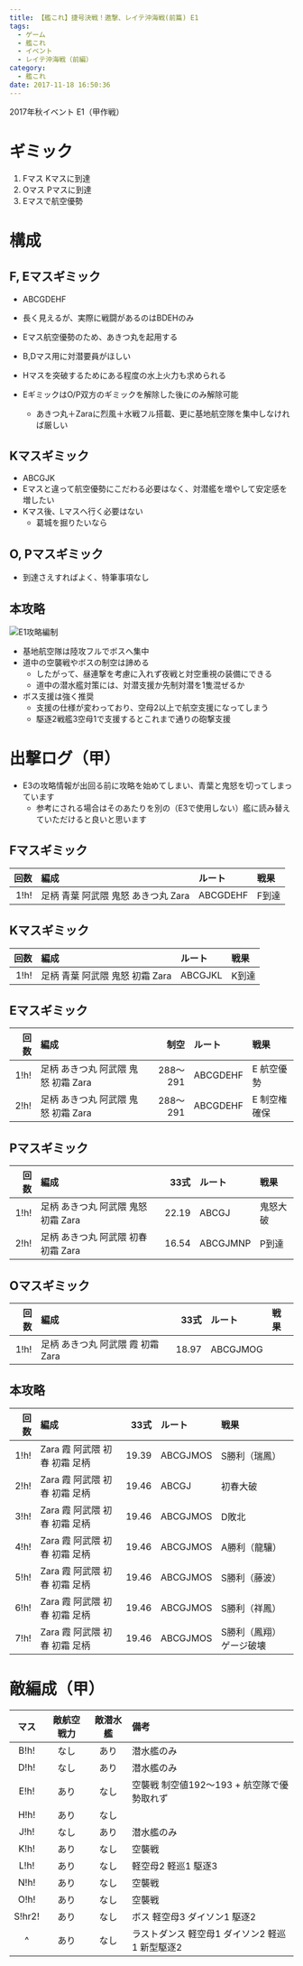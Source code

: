 ```yaml
---
title: 【艦これ】捷号決戦！邀撃、レイテ沖海戦(前篇) E1
tags:
  - ゲーム
  - 艦これ
  - イベント
  - レイテ沖海戦（前編）
category:
  - 艦これ
date: 2017-11-18 16:50:36
---
```



2017年秋イベント E1（甲作戦）

<!-- more -->

# ギミック

1. Fマス Kマスに到達
2. Oマス Pマスに到達
3. Eマスで航空優勢

# 構成

## F, Eマスギミック

* ABCGDEHF
* 長く見えるが、実際に戦闘があるのはBDEHのみ
* Eマス航空優勢のため、あきつ丸を起用する
* B,Dマス用に対潜要員がほしい
* Hマスを突破するためにある程度の水上火力も求められる

* EギミックはO/P双方のギミックを解除した後にのみ解除可能
  * あきつ丸＋Zaraに烈風＋水戦フル搭載、更に基地航空隊を集中しなければ厳しい

## Kマスギミック

* ABCGJK
* Eマスと違って航空優勢にこだわる必要はなく、対潜艦を増やして安定感を増したい
* Kマス後、Lマスへ行く必要はない
  * 葛城を掘りたいなら

## O, Pマスギミック

* 到達さえすればよく、特筆事項なし

## 本攻略

![E1攻略編制](e1-party.png "E1攻略編制")

* 基地航空隊は陸攻フルでボスへ集中
* 道中の空襲戦やボスの制空は諦める
  * したがって、昼連撃を考慮に入れず夜戦と対空重視の装備にできる
  * 道中の潜水艦対策には、対潜支援か先制対潜を1隻混ぜるか
* ボス支援は強く推奨
  * 支援の仕様が変わっており、空母2以上で航空支援になってしまう
  * 駆逐2戦艦3空母1で支援するとこれまで通りの砲撃支援

<!--
![E*攻略編制](e*-party.png "E*攻略編制")
-->

# 出撃ログ（甲）

* E3の攻略情報が出回る前に攻略を始めてしまい、青葉と鬼怒を切ってしまっています
  * 参考にされる場合はそのあたりを別の（E3で使用しない）艦に読み替えていただけると良いと思います

## Fマスギミック

|回数|編成|ルート|戦果|
|--:|:---|:----|:---|
|1!h!|足柄 青葉 阿武隈 鬼怒 あきつ丸 Zara|ABCGDEHF|F到達|

## Kマスギミック

|回数|編成|ルート|戦果|
|--:|:---|:----|:---|
|1!h!|足柄 青葉 阿武隈 鬼怒 初霜 Zara|ABCGJKL|K到達|

## Eマスギミック

|回数|編成|制空|ルート|戦果|
|--:|:---|----:|:----|:---|
|1!h!|足柄 あきつ丸 阿武隈 鬼怒 初霜 Zara|288～291|ABCGDEHF|E 航空優勢|
|2!h!|足柄 あきつ丸 阿武隈 鬼怒 初霜 Zara|288～291|ABCGDEHF|E 制空権確保|

## Pマスギミック

|回数|編成|33式|ルート|戦果|
|--:|:---|----:|:----|:---|
|1!h!|足柄 あきつ丸 阿武隈 鬼怒 初霜 Zara|22.19|ABCGJ|鬼怒大破|
|2!h!|足柄 あきつ丸 阿武隈 初春 初霜 Zara|16.54|ABCGJMNP|P到達|

## Oマスギミック

|回数|編成|33式|ルート|戦果|
|--:|:---|----:|:----|:---|
|1!h!|足柄 あきつ丸 阿武隈 霞 初霜 Zara|18.97|ABCGJMOG||

## 本攻略

|回数|編成|33式|ルート|戦果|
|--:|:---|----:|:----|:---|
|1!h!|Zara 霞 阿武隈 初春 初霜 足柄|19.39|ABCGJMOS|S勝利（瑞鳳）|
|2!h!|Zara 霞 阿武隈 初春 初霜 足柄|19.46|ABCGJ|初春大破|
|3!h!|Zara 霞 阿武隈 初春 初霜 足柄|19.46|ABCGJMOS|D敗北|
|4!h!|Zara 霞 阿武隈 初春 初霜 足柄|19.46|ABCGJMOS|A勝利（龍驤）|
|5!h!|Zara 霞 阿武隈 初春 初霜 足柄|19.46|ABCGJMOS|S勝利（藤波）|
|6!h!|Zara 霞 阿武隈 初春 初霜 足柄|19.46|ABCGJMOS|S勝利（祥鳳）|
|7!h!|Zara 霞 阿武隈 初春 初霜 足柄|19.46|ABCGJMOS|S勝利（鳳翔） ゲージ破壊|

# 敵編成（甲）

|マス|敵航空戦力|敵潜水艦|備考|
|:-:|:-:|:-:|:-|
|B!h!|なし|あり|潜水艦のみ|
|D!h!|なし|あり|潜水艦のみ|
|E!h!|あり|なし|空襲戦 制空値192～193 + 航空隊で優勢取れず|
|H!h!|あり|なし||
|J!h!|なし|あり|潜水艦のみ|
|K!h!|あり|なし|空襲戦|
|L!h!|あり|なし|軽空母2 軽巡1 駆逐3|
|N!h!|あり|なし|空襲戦|
|O!h!|あり|なし|空襲戦|
|S!hr2!|あり|なし|ボス 軽空母3 ダイソン1 駆逐2|
|^|あり|なし|ラストダンス 軽空母1 ダイソン2 軽巡1 新型駆逐2|
